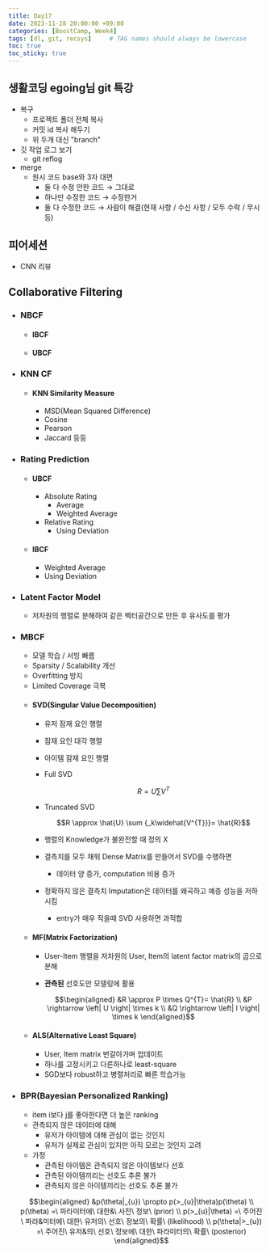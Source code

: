 ```yaml
---
title: Day17
date: 2023-11-28 20:00:00 +09:00
categories: [BoostCamp, Week4]
tags: [dl, git, recsys]     # TAG names should always be lowercase
toc: true
toc_sticky: true
---
```


## 생활코딩 egoing님 git 특강
- 복구
	- 프로젝트 폴더 전체 복사
	- 커밋 id 복사 해두기
	- 위 두개 대신 "branch"
- 깃 작업 로그 보기
	- git reflog
- merge
	- 원시 코드 base와 3자 대면
		- 둘 다 수정 안한 코드 &rarr; 그대로
		- 하나만 수정한 코드 &rarr; 수정한거
		- 둘 다 수정한 코드 &rarr; 사람이 해결(현재 사항 / 수신 사항 / 모두 수락 / 무시 등)

## 피어세션
- CNN 리뷰

## Collaborative Filtering
- ### NBCF
	- #### IBCF
	- #### UBCF
- ### KNN CF
	- #### KNN Similarity Measure
		- MSD(Mean Squared Difference)
		- Cosine
		- Pearson
		- Jaccard 등등
- ### Rating Prediction
	- #### UBCF
		- Absolute Rating
			- Average
			- Weighted Average
		- Relative Rating
			- Using Deviation
	- #### IBCF
		- Weighted Average
		- Using Deviation
- ### Latent Factor Model
	- 저차원의 행렬로 분해하여 같은 벡터공간으로 만든 후 유사도를 평가
- ### MBCF
	- 모델 학습 / 서빙 빠름
	- Sparsity / Scalability 개선
	- Overfitting 방지
	- Limited Coverage 극복
	- #### SVD(Singular Value Decomposition)
		- 유저 잠재 요인 행렬
		- 잠재 요인 대각 행렬
		- 아이템 잠재 요인 행렬
		- Full SVD
			
			$$R = U\sum\limits V^T$$
		- Truncated SVD
			
			$$R \approx \hat{U} \sum {_k\widehat{V^{T}}}= \hat{R}$$
		- 행렬의 Knowledge가 불완전할 때 정의 X
		- 결측치를 모두 채워 Dense Matrix를 만들어서 SVD를 수행하면
			- 데이터 양 증가, computation 비용 증가
		- 정확하지 않은 결측치 Imputation은 데이터를 왜곡하고 예층 성능을 저하시킴
			- entry가 매우 적을때 SVD 사용하면 과적합
	- #### MF(Matrix Factorization)
		- User-Item 행렬을 저차원의 User, Item의 latent factor matrix의 곱으로 분해
		- **관측된** 선호도만 모델링에 활용
			
			$$\begin{aligned}
			  &R \approx P \times Q^{T}= \hat{R} \\
			  &P \rightarrow \left| U \right| \times k \\
			  &Q \rightarrow \left| I \right| \times k
			\end{aligned}$$
	- #### ALS(Alternative Least Square)
		- User, Item matrix 번갈아가며 업데이트
		- 하나를 고정시키고 다른하나로 least-square
		- SGD보다 robust하고 병렬처리로 빠른 학습가능
- ### BPR(Bayesian Personalized Ranking)
	- item i보다 j를 좋아한다면 더 높은 ranking
	- 관측되지 않은 데이터에 대해
		- 유저가 아이템에 대해 관심이 없는 것인지
		- 유저가 실제로 관심이 있지만 아직 모르는 것인지 고려
	- 가정
		- 관측된 아이템은 관측되지 않은 아이템보다 선호
		- 관측된 아이템끼리는 선호도 추론 불가
		- 관측되지 않은 아이템끼리는 선호도 추론 불가
	
	$$\begin{aligned}
	  &p(\theta|_{u}) \propto p(>_{u}|\theta)p(\theta) \\
	  p(\theta) =\ 파라미터에\ 대한&\ 사전\ 정보\ (prior) \\
	  p(>_{u}|\theta) =\ 주어진\ 파라&미터에\ 대한\ 유저의\ 선호\ 정보의\ 확률\ (likelihood) \\
	  p(\theta|>_{u}) =\ 주어진\ 유저&의\ 선호\ 정보에\ 대한\ 파라미터의\ 확률\ (posterior)
	\end{aligned}$$
	    